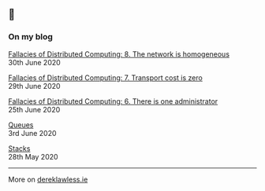 ## 👋

### On my blog

[Fallacies of Distributed Computing: 8. The network is homogeneous](https://dereklawless.ie/fallacies-of-distributed-computing-8-the-network-is-homogeneous/)
<br>30th June 2020

[Fallacies of Distributed Computing: 7. Transport cost is zero](https://dereklawless.ie/fallacies-of-distributed-computing-7-transport-cost-is-zero/)
<br>29th June 2020

[Fallacies of Distributed Computing: 6. There is one administrator](https://dereklawless.ie/fallacies-of-distributed-computing-6-there-is-one-administrator/)
<br>25th June 2020

[Queues](https://dereklawless.ie/queues/)
<br>3rd June 2020

[Stacks](https://dereklawless.ie/stacks/)
<br>28th May 2020

---
More on [dereklawless.ie](https://dereklawless.ie/)

<!--
**dereklawless/dereklawless** is a ✨ _special_ ✨ repository because its `README.md` (this file) appears on your GitHub profile.

Here are some ideas to get you started:

- 🔭 I’m currently working on ...
- 🌱 I’m currently learning ...
- 👯 I’m looking to collaborate on ...
- 🤔 I’m looking for help with ...
- 💬 Ask me about ...
- 📫 How to reach me: ...
- 😄 Pronouns: ...
- ⚡ Fun fact: ...
-->
